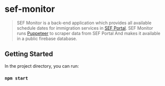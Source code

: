 # sef-monitor

> SEF Monitor is a back-end application which provides all available schedule dates for immigration services in [SEF Portal](https://www.sef.pt/). SEF Monitor runs [Puppeteer](https://github.com/GoogleChrome/puppeteer) to scraper data from SEF Portal And makes it available in a public firebase database.

## Getting Started

In the project directory, you can run:

### `npm start`
